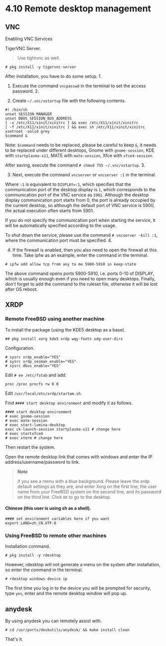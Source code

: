 # 4.10 Remote desktop management

## VNC

Enabling VNC Services

TigerVNC Server.

> Use tightvnc as well.
```
# pkg install -y tigervnc-server 
```

After installation, you have to do some setup. 1.

1. Execute the command `vncpasswd` in the terminal to set the access password. 2.

2. Create `~/.vnc/xstartup` file with the following contents.

```
#! /bin/sh 
unset SESSION_MANAGER 
unset DBUS_SESSION_BUS_ADDRESS 
[ -x /etc/X11/xinit/xinitrc ] && exec /etc/X11/xinit/xinitrc 
[ -f /etc/X11/xinit/xinitrc ] && exec sh /etc/X11/xinit/xinitrc 
xsetroot -solid grey 
$command &  
```

Note: `$command` needs to be replaced, please be careful to keep `&`, it needs to be replaced under different desktops, Gnome with `gnome-session`, KDE with `startplasma-x11`, MATE with `mate-session`, Xfce with `xfce4-session`.

After saving, execute the command `# chmod 755 ~/.vnc/xstartup`. 3.

3. Next, execute the command `vncserver` or `vncserver :1` in the terminal.

Where ``:1`` is equivalent to `DISPLAY=:1`, which specifies that the communication port of the desktop display is `1`, which corresponds to the communication port of the VNC service as `5901`. Although the desktop display communication port starts from 0, the port is already occupied by the current desktop, so although the default port of VNC service is 5900, the actual execution often starts from 5901.

If you do not specify the communication port when starting the service, it will be automatically specified according to the usage.

To shut down the service, please use the command `# vncserver -kill :1`, where the communication port must be specified. 4.

4. If the firewall is enabled, then you also need to open the firewall at this time. Take ipfw as an example, enter the command in the terminal.

```
# ipfw add allow tcp from any to me 5900-5910 in keep-state 
```

The above command opens ports 5900-5910, i.e. ports 0-10 of DISPLAY, which is usually enough even if you need to open many desktops. Finally, don't forget to add the command to the ruleset file, otherwise it will be lost after OS reboot.

## XRDP


### Remote FreeBSD using another machine

To install the package (using the KDE5 desktop as a base).

```
## pkg install xorg kde5 xrdp wqy-fonts xdg-user-dirs
```

Configuration.

```
# sysrc xrdp_enable="YES"
# sysrc xrdp_sesman_enable="YES"
# sysrc dbus_enable="YES"
```

Edit ``# ee /etc/fstab`` and add.

```
proc /proc procfs rw 0 0
```

Edit ``/usr/local/etc/xrdp/startwm.sh``.

Find ``#### start desktop environment`` and modify it as follows.

```
#### start desktop environment
# exec gnome-session
# exec mate-session
# exec start-lumina-desktop
exec ck-launch-session startplasma-x11 # change here
# exec startxfce4
# exec xterm # change here
```

Then restart the system.

Open the remote desktop link that comes with windows and enter the IP address/username/password to link.

>**Note**
>
>If you see a menu with a blue background. Please leave the xrdp default settings as they are, and enter Xorg on the first line, the user name from your FreeBSD system on the second line, and its password on the third line. Click `OK` to go to the desktop.

#### Chinese (this user is using sh as a shell).

```
#### set environment variables here if you want
export LANG=zh_CN.UTF-8
```


### Using FreeBSD to remote other machines
Installation command.

```
# pkg install -y rdesktop 
```

However, rdesktop will not generate a menu on the system after installation, so enter the command in the terminal.

```
# rdesktop windows device ip 
```

The first time you log in to the device you will be prompted for security, type ``yes``, enter and the remote desktop window will pop up.

## anydesk

By using anydesk you can remotely assist with.

```
# cd /usr/ports/deskutils/anydesk/ && make install clean
```

That's it.
